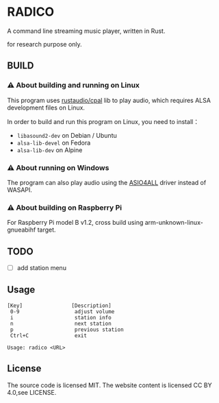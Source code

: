 # RADICO
A command line streaming music player, written in Rust.

for research purpose only.

## BUILD
### ⚠ About building and running on Linux

This program uses [rustaudio/cpal](https://github.com/rustaudio/cpal) lib to play audio, which requires ALSA development files on Linux.

In order to build and run this program on Linux, you need to install：

- `libasound2-dev` on Debian / Ubuntu
- `alsa-lib-devel` on Fedora
- `alsa-lib-dev` on Alpine

### ⚠ About running on Windows

The program can also play audio using the [ASIO4ALL](https://asio4all.org) driver instead of WASAPI.

### ⚠ About building on Raspberry Pi

For Raspberry Pi model B v1.2, cross build using arm-unknown-linux-gnueabihf target.

## TODO
- [ ] add station menu

## Usage

```
[Key]                [Description]
 0-9                  adjust volume
 i                    station info
 n                    next station
 p                    previous station
 Ctrl+C               exit

Usage: radico <URL>
```
## License
The source code is licensed MIT. The website content is licensed CC BY 4.0,see LICENSE.
